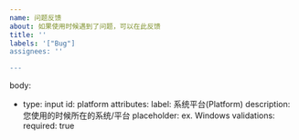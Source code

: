 ```yaml
---
name: 问题反馈
about: 如果使用时候遇到了问题，可以在此反馈
title: ''
labels: '["Bug"]
assignees: ''

---
```

body:
  - type: input
    id: platform
    attributes:
      label: 系统平台(Platform)
      description: 您使用的时候所在的系统/平台
      placeholder: ex. Windows
    validations:
      required: true
